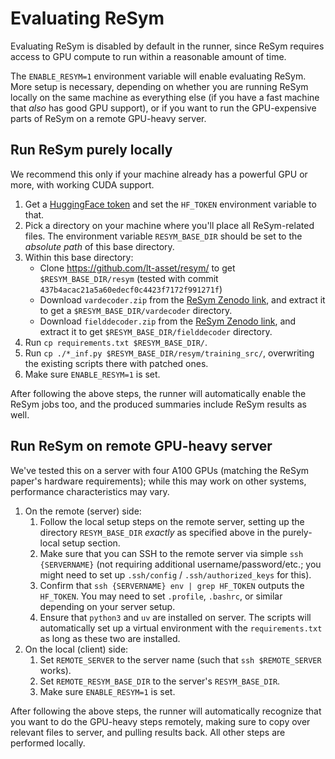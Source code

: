 # Evaluating ReSym

Evaluating ReSym is disabled by default in the runner, since ReSym requires
access to GPU compute to run within a reasonable amount of time.

The `ENABLE_RESYM=1` environment variable will enable evaluating ReSym. More
setup is necessary, depending on whether you are running ReSym locally on the
same machine as everything else (if you have a fast machine that _also_ has good
GPU support), or if you want to run the GPU-expensive parts of ReSym on a remote
GPU-heavy server.

## Run ReSym purely locally

We recommend this only if your machine already has a powerful GPU or more, with
working CUDA support.

1. Get a [HuggingFace token](https://huggingface.co/docs/hub/security-tokens)
   and set the `HF_TOKEN` environment variable to that.
2. Pick a directory on your machine where you'll place all ReSym-related files.
   The environment variable `RESYM_BASE_DIR` should be set to the _absolute
   path_ of this base directory.
3. Within this base directory:
    - Clone https://github.com/lt-asset/resym/ to get `$RESYM_BASE_DIR/resym`
      (tested with commit `437b4acac21a5a60edecf0c4423f7172f991271f`)
    - Download `vardecoder.zip` from the [ReSym Zenodo
      link](https://zenodo.org/records/15161423), and extract it to get a
      `$RESYM_BASE_DIR/vardecoder` directory.
    - Download `fielddecoder.zip` from the [ReSym Zenodo
      link](https://zenodo.org/records/15161423), and extract it to get
      `$RESYM_BASE_DIR/fielddecoder` directory.
4. Run `cp requirements.txt $RESYM_BASE_DIR/`.
5. Run `cp ./*_inf.py $RESYM_BASE_DIR/resym/training_src/`, overwriting the
   existing scripts there with patched ones.
6. Make sure `ENABLE_RESYM=1` is set.

After following the above steps, the runner will automatically enable the ReSym
jobs too, and the produced summaries include ReSym results as well.

## Run ReSym on remote GPU-heavy server

We've tested this on a server with four A100 GPUs (matching the ReSym paper's
hardware requirements); while this may work on other systems, performance
characteristics may vary.

1. On the remote (server) side:
    1. Follow the local setup steps on the remote server, setting up the
       directory `RESYM_BASE_DIR` _exactly_ as specified above in the
       purely-local setup section.
    2. Make sure that you can SSH to the remote server via simple `ssh
       {SERVERNAME}` (not requiring additional username/password/etc.; you might
       need to set up `.ssh/config` / `.ssh/authorized_keys` for this).
    3. Confirm that `ssh {SERVERNAME} env | grep HF_TOKEN` outputs the
       `HF_TOKEN`. You may need to set `.profile`, `.bashrc`, or similar
       depending on your server setup.
    4. Ensure that `python3` and `uv` are installed on server. The scripts will
       automatically set up a virtual environment with the `requirements.txt` as
       long as these two are installed.
4. On the local (client) side:
    1. Set `REMOTE_SERVER` to the server name (such that `ssh $REMOTE_SERVER`
       works).
    2. Set `REMOTE_RESYM_BASE_DIR` to the server's `RESYM_BASE_DIR`.
    3. Make sure `ENABLE_RESYM=1` is set.
    
After following the above steps, the runner will automatically recognize that
you want to do the GPU-heavy steps remotely, making sure to copy over relevant
files to server, and pulling results back. All other steps are performed
locally.
